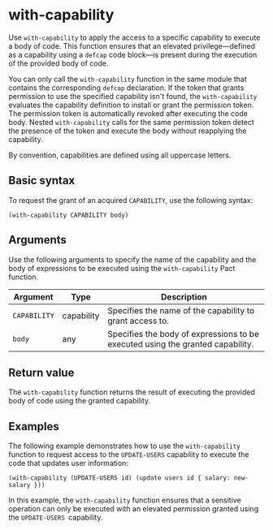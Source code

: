 # with-capability

Use `with-capability` to apply the access to a specific capability to execute a body of code.
This function ensures that an elevated privilege—defined as a capability using a `defcap` code block—is present during the execution of the provided body of code. 

You can only call the `with-capability` function in the same module that contains the corresponding `defcap` declaration. 
If the token that grants permission to use the specified capability isn't found, the `with-capability`  evaluates the capability definition to install or grant the permission token. 
The permission token is automatically revoked after executing the code body. 
Nested `with-capability` calls for the same permission token detect the presence of the token and execute the body without reapplying the capability.

By convention, capabilities are defined using all uppercase letters.

## Basic syntax

To request the grant of an acquired `CAPABILITY`, use the following syntax:

```pact
(with-capability CAPABILITY body)
```

## Arguments

Use the following arguments to specify the name of the capability and the body of expressions to be executed using the `with-capability` Pact function.

| Argument | Type | Description |
| --- | --- | --- |
| `CAPABILITY` | capability | Specifies the name of the capability to grant access to. |
| `body` | any | Specifies the body of expressions to be executed using the granted capability. |

## Return value

The `with-capability` function returns the result of executing the provided body of code using the granted capability.

## Examples

The following example demonstrates how to use the `with-capability` function to request access to the `UPDATE-USERS` capability to execute the code that updates user information:

```pact
(with-capability (UPDATE-USERS id) (update users id { salary: new-salary }))
```

In this example, the `with-capability` function ensures that a sensitive operation can only be executed with an elevated permission granted using the `UPDATE-USERS `capability.

